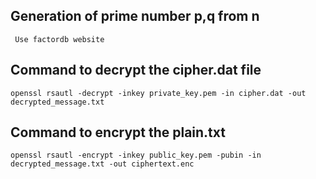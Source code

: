 ## Generation of prime number p,q from n

` Use factordb website`

## Command to decrypt the cipher.dat file

`openssl rsautl -decrypt -inkey private_key.pem -in cipher.dat -out decrypted_message.txt`

## Command to encrypt the plain.txt

`openssl rsautl -encrypt -inkey public_key.pem -pubin -in decrypted_message.txt -out ciphertext.enc`